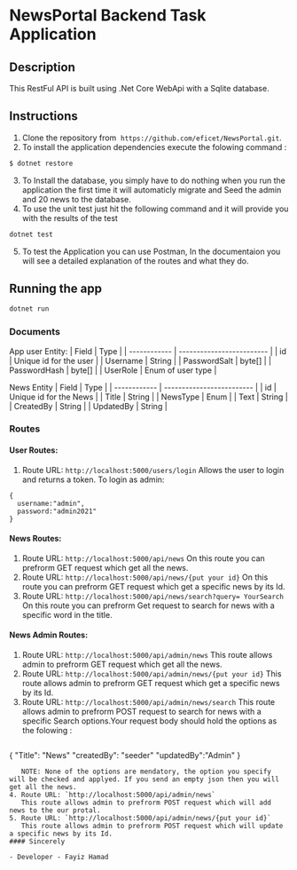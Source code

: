 # NewsPortal Backend Task Application

## Description

This RestFul API is built using .Net Core WebApi with a Sqlite database.

## Instructions

1. Clone the repository from  `https://github.com/eficet/NewsPortal.git`.
2. To install the application dependencies execute the folowing command :

```bash
$ dotnet restore
```

3. To Install the database, you simply have to do nothing when you run the application the first time it will automaticly migrate and Seed the admin and 20 news to the database.
4. To use the unit test just hit the following command and it will provide you with the results of the test
```bash
dotnet test
```
5. To test the Application you can use Postman, In the documentaion you will see a detailed explanation of the routes and what they do.

## Running the app

```bash
dotnet run
```


### Documents

App user Entity:
| Field        | Type                      |
| ------------ | ------------------------- |
| id         | Unique id for the user    |
| Username    | String                    |
| PasswordSalt     | byte[]                    |
| PasswordHash        | byte[]                    |
| UserRole | Enum of user type |

News Entity 
| Field        | Type                      |
| ------------ | ------------------------- |
| id         | Unique id for the News    |
| Title    | String                    |
| NewsType     | Enum                   |
| Text        | String                    |
| CreatedBy        | String                    |
| UpdatedBy        | String                    |
### Routes

#### User Routes:

1. Route URL: `http://localhost:5000/users/login`
   Allows the user to login and returns a token.
    To login as admin:

```
{
  username:"admin",
  password:"admin2021"
}
```


#### News Routes:

1. Route URL: `http://localhost:5000/api/news`
   On this route you can prefrorm GET request which get all the news.
2. Route URL: `http://localhost:5000/api/news/{put your id}`
   On this route you can prefrorm GET request which get a specific news by its Id.
3. Route URL: `http://localhost:5000/api/news/search?query= YourSearch`
   On this route you can prefrorm Get request to search for news with a specific word in the title.

#### News Admin Routes:
1. Route URL: `http://localhost:5000/api/admin/news`
   This route allows admin to prefrorm GET request which get all the news.
2. Route URL: `http://localhost:5000/api/admin/news/{put your id}`
   This route allows admin to prefrorm GET request which get a specific news by its Id.
3. Route URL: `http://localhost:5000/api/admin/news/search`
   This route allows admin to prefrorm POST request to search for news with a specific Search options.Your request body should hold
   the options as the folowing :
   ```
{
  "Title": "News"
  "createdBy": "seeder"
  "updatedBy":"Admin"
}
```
   NOTE: None of the options are mendatory, the option you specify will be checked and applyed. If you send an empty json then you will get all the news.
4. Route URL: `http://localhost:5000/api/admin/news`
   This route allows admin to prefrorm POST request which will add news to the our protal.
5. Route URL: `http://localhost:5000/api/admin/news/{put your id}`
   This route allows admin to prefrorm POST request which will update a specific news by its Id.
#### Sincerely

- Developer - Fayiz Hamad
